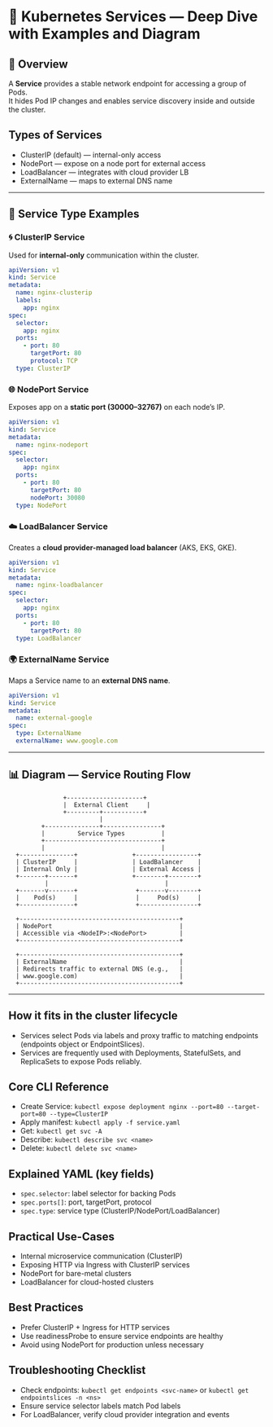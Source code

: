 # 🧭 Kubernetes Services — Deep Dive with Examples and Diagram

## 📘 Overview
A **Service** provides a stable network endpoint for accessing a group of Pods.  
It hides Pod IP changes and enables service discovery inside and outside the cluster.

## Types of Services
- ClusterIP (default) — internal-only access
- NodePort — expose on a node port for external access
- LoadBalancer — integrates with cloud provider LB
- ExternalName — maps to external DNS name

---

## 🧱 Service Type Examples

### 🌀 ClusterIP Service
Used for **internal-only** communication within the cluster.
```yaml
apiVersion: v1
kind: Service
metadata:
  name: nginx-clusterip
  labels:
    app: nginx
spec:
  selector:
    app: nginx
  ports:
    - port: 80
      targetPort: 80
      protocol: TCP
  type: ClusterIP
```

### 🌐 NodePort Service
Exposes app on a **static port (30000–32767)** on each node’s IP.
```yaml
apiVersion: v1
kind: Service
metadata:
  name: nginx-nodeport
spec:
  selector:
    app: nginx
  ports:
    - port: 80
      targetPort: 80
      nodePort: 30080
  type: NodePort
```

### ☁️ LoadBalancer Service
Creates a **cloud provider-managed load balancer** (AKS, EKS, GKE).
```yaml
apiVersion: v1
kind: Service
metadata:
  name: nginx-loadbalancer
spec:
  selector:
    app: nginx
  ports:
    - port: 80
      targetPort: 80
  type: LoadBalancer
```

### 🌍 ExternalName Service
Maps a Service name to an **external DNS name**.
```yaml
apiVersion: v1
kind: Service
metadata:
  name: external-google
spec:
  type: ExternalName
  externalName: www.google.com
```

---

## 📊 Diagram — Service Routing Flow

```text
               +---------------------+
               |  External Client     |
               +---------+-----------+
                         |
         +---------------+----------------+
         |         Service Types          |
         +--------------------------------+
         |                                |
  +---------------+               +-----------------+
  | ClusterIP     |               | LoadBalancer    |
  | Internal Only |               | External Access |
  +-------+-------+               +--------+--------+
          |                                |
  +-------v-------+                +-------v--------+
  |    Pod(s)     |                |     Pod(s)     |
  +---------------+                +----------------+

  +--------------------------------------------+
  | NodePort                                   |
  | Accessible via <NodeIP>:<NodePort>         |
  +--------------------------------------------+

  +--------------------------------------------+
  | ExternalName                               |
  | Redirects traffic to external DNS (e.g.,   |
  | www.google.com)                            |
  +--------------------------------------------+
```

---

## How it fits in the cluster lifecycle
- Services select Pods via labels and proxy traffic to matching endpoints (endpoints object or EndpointSlices).
- Services are frequently used with Deployments, StatefulSets, and ReplicaSets to expose Pods reliably.

## Core CLI Reference
- Create Service: `kubectl expose deployment nginx --port=80 --target-port=80 --type=ClusterIP`
- Apply manifest: `kubectl apply -f service.yaml`
- Get: `kubectl get svc -A`
- Describe: `kubectl describe svc <name>`
- Delete: `kubectl delete svc <name>`

## Explained YAML (key fields)
- `spec.selector`: label selector for backing Pods
- `spec.ports[]`: port, targetPort, protocol
- `spec.type`: service type (ClusterIP/NodePort/LoadBalancer)

## Practical Use-Cases
- Internal microservice communication (ClusterIP)
- Exposing HTTP via Ingress with ClusterIP services
- NodePort for bare-metal clusters
- LoadBalancer for cloud-hosted clusters

## Best Practices
- Prefer ClusterIP + Ingress for HTTP services
- Use readinessProbe to ensure service endpoints are healthy
- Avoid using NodePort for production unless necessary

## Troubleshooting Checklist
- Check endpoints: `kubectl get endpoints <svc-name>` or `kubectl get endpointslices -n <ns>`
- Ensure service selector labels match Pod labels
- For LoadBalancer, verify cloud provider integration and events
